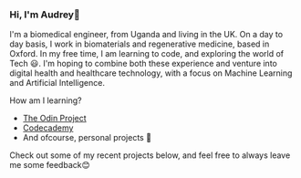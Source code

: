 ### Hi, I'm Audrey👋

I'm a biomedical engineer, from Uganda and living in the UK. On a day to day basis, I work in biomaterials and regenerative medicine, based in Oxford. In my free time, I am learning to code, and exploring the world of Tech 😃. I'm hoping to combine both these experience and venture into digital health and healthcare technology, with a focus on Machine Learning and Artificial Intelligence. 

How am I learning?
- [The Odin Project](https://www.theodinproject.com/)
- [Codecademy](https://www.codecademy.com/)
- And ofcourse, personal projects 💃

Check out some of my recent projects below, and feel free to always leave me some feedback😊
